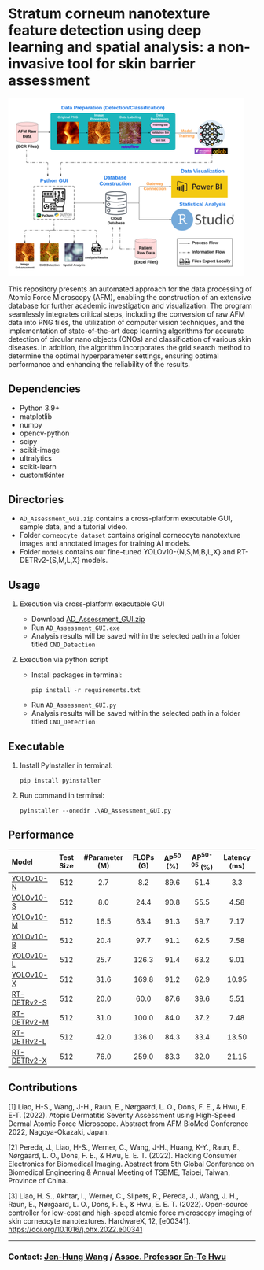 # **Stratum corneum nanotexture feature detection using deep learning and spatial analysis: a non-invasive tool for skin barrier assessment**

<img src="./source/Overview.png" alt="Data Processing" width="95%" />

This repository presents an automated approach for the data processing of Atomic Force Microscopy (AFM), enabling the construction of an extensive database for further academic investigation and visualization. The program seamlessly integrates critical steps, including the conversion of raw AFM data into PNG files, the utilization of computer vision techniques, and the implementation of state-of-the-art deep learning algorithms for accurate detection of circular nano objects (CNOs) and classification of various skin diseases. In addition, the algorithm incorporates the grid search method to determine the optimal hyperparameter settings, ensuring optimal performance and enhancing the reliability of the results.

## **Dependencies**
- Python 3.9+
- matplotlib
- numpy
- opencv-python
- scipy
- scikit-image
- ultralytics
- scikit-learn
- customtkinter

## **Directories**
- `AD_Assessment_GUI.zip` contains a cross-platform executable GUI, sample data, and a tutorial video.
- Folder `corneocyte dataset` contains original corneocyte nanotexture images and annotated images for training AI models.
- Folder `models` contains our fine-tuned YOLOv10-{N,S,M,B,L,X} and RT-DETRv2-{S,M,L,X} models.

## **Usage**
1. Execution via cross-platform executable GUI
    - Download [AD_Assessment_GUI.zip](https://huggingface.co/jenhung/CNO_DETECTION_YOLOv8-L)
    - Run `AD_Assessment_GUI.exe`
    - Analysis results will be saved within the selected path in a folder titled `CNO_Detection`

2. Execution via python script
    - Install packages in terminal:
        ```    
        pip install -r requirements.txt
        ```
    - Run `AD_Assessment_GUI.py`
    - Analysis results will be saved within the selected path in a folder titled `CNO_Detection`

## **Executable**

1. Install PyInstaller in terminal:
                
    ```    
    pip install pyinstaller
    ```
   
2. Run command in terminal:

    ```    
    pyinstaller --onedir .\AD_Assessment_GUI.py
    ```
   
## **Performance**

| Model                                                                | Test Size | #Parameter (M) | FLOPs (G) | AP<sup>50</sup> (%) | AP<sup>50-95</sup> (%) | Latency (ms) |
|:---------------------------------------------------------------------|:---------:|:--------------:|:---------:|:-------------------:|:----------------------:|:------------:|
| [YOLOv10-N](https://huggingface.co/jenhung/CNO_DETECTION_YOLOv8-L)   |    512    |      2.7       |    8.2    |        89.6         |          51.4          |     3.3      |
| [YOLOv10-S](https://huggingface.co/jenhung/CNO_DETECTION_YOLOv8-L)   |    512    |      8.0       |   24.4    |        90.8         |          55.5          |     4.58     |
| [YOLOv10-M](https://huggingface.co/jenhung/CNO_DETECTION_YOLOv8-L)   |    512    |      16.5      |   63.4    |        91.3         |          59.7          |     7.17     |
| [YOLOv10-B](https://huggingface.co/jenhung/CNO_DETECTION_YOLOv8-L)   |    512    |      20.4      |   97.7    |        91.1         |          62.5          |     7.58     |
| [YOLOv10-L](https://huggingface.co/jenhung/CNO_DETECTION_YOLOv8-L)   |    512    |      25.7      |   126.3   |        91.4         |          63.2          |     9.01     |
| [YOLOv10-X](https://huggingface.co/jenhung/CNO_DETECTION_YOLOv8-L)   |    512    |      31.6      |   169.8   |        91.2         |          62.9          |    10.95     |
| [RT-DETRv2-S](https://huggingface.co/jenhung/CNO_DETECTION_YOLOv8-L) |    512    |      20.0      |   60.0    |        87.6         |          39.6          |     5.51     |
| [RT-DETRv2-M](https://huggingface.co/jenhung/CNO_DETECTION_YOLOv8-L) |    512    |      31.0      |   100.0   |        84.0         |          37.2          |     7.48     |
| [RT-DETRv2-L](https://huggingface.co/jenhung/CNO_DETECTION_YOLOv8-L) |    512    |      42.0      |   136.0   |        84.3         |          33.4          |    13.50     |
| [RT-DETRv2-X](https://huggingface.co/jenhung/CNO_DETECTION_YOLOv8-L) |    512    |      76.0      |   259.0   |        83.3         |          32.0          |    21.15     |

## **Contributions**

[1] Liao, H-S., Wang, J-H., Raun, E., Nørgaard, L. O., Dons, F. E., & Hwu, E. E-T. (2022). Atopic Dermatitis Severity Assessment using High-Speed Dermal Atomic Force Microscope. Abstract from AFM BioMed Conference 2022, Nagoya-Okazaki, Japan.

[2] Pereda, J., Liao, H-S., Werner, C., Wang, J-H., Huang, K-Y., Raun, E., Nørgaard, L. O., Dons, F. E., & Hwu, E. E. T. (2022). Hacking Consumer Electronics for Biomedical Imaging. Abstract from 5th Global Conference on Biomedical Engineering & Annual Meeting of TSBME, Taipei, Taiwan, Province of China.

[3] Liao, H. S., Akhtar, I., Werner, C., Slipets, R., Pereda, J., Wang, J. H., Raun, E., Nørgaard, L. O., Dons, F. E., & Hwu, E. E. T. (2022). Open-source controller for low-cost and high-speed atomic force microscopy imaging of skin corneocyte nanotextures. HardwareX, 12, [e00341]. https://doi.org/10.1016/j.ohx.2022.e00341

----

### Contact: [Jen-Hung Wang](mailto:jenhw@dtu.dk) / [Assoc. Professor En-Te Hwu](mailto:etehw@dtu.dk)
